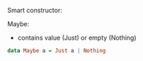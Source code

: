 Smart constructor:

Maybe:
  - contains value (Just) or empty (Nothing)

```haskell
data Maybe a = Just a | Nothing
```
